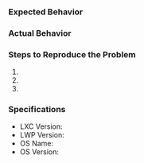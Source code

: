 ### Expected Behavior


### Actual Behavior


### Steps to Reproduce the Problem

  1.
  1.
  1.

### Specifications

  - LXC Version:
  - LWP Version:
  - OS Name:
  - OS Version:
